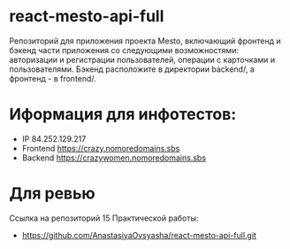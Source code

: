 # react-mesto-api-full

Репозиторий для приложения проекта Mesto, включающий фронтенд и бэкенд части приложения со следующими возможностями: авторизации и регистрации пользователей, операции с карточками и пользователями. Бэкенд расположите в директории backend/, а фронтенд - в frontend/.

# Иформация для инфотестов:
* IP 84.252.129.217
* Frontend https://crazy.nomoredomains.sbs
* Backend https://crazywomen.nomoredomains.sbs

# Для ревью
Ссылка на репозиторий 15 Практической работы:
* https://github.com/AnastasiyaOvsyasha/react-mesto-api-full.git
